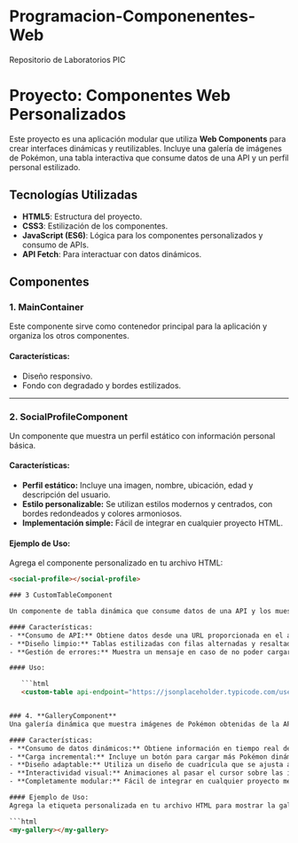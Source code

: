 # Programacion-Componenentes-Web
Repositorio de Laboratorios PIC
# Proyecto: Componentes Web Personalizados

Este proyecto es una aplicación modular que utiliza **Web Components** para crear interfaces dinámicas y reutilizables. Incluye una galería de imágenes de Pokémon, una tabla interactiva que consume datos de una API y un perfil personal estilizado.

## Tecnologías Utilizadas

- **HTML5**: Estructura del proyecto.
- **CSS3**: Estilización de los componentes.
- **JavaScript (ES6)**: Lógica para los componentes personalizados y consumo de APIs.
- **API Fetch**: Para interactuar con datos dinámicos.

## Componentes

### 1. **MainContainer**
Este componente sirve como contenedor principal para la aplicación y organiza los otros componentes.

#### Características:
- Diseño responsivo.
- Fondo con degradado y bordes estilizados.

---
### 2. **SocialProfileComponent**
Un componente que muestra un perfil estático con información personal básica.

#### Características:
- **Perfil estático:** Incluye una imagen, nombre, ubicación, edad y descripción del usuario.
- **Estilo personalizable:** Se utilizan estilos modernos y centrados, con bordes redondeados y colores armoniosos.
- **Implementación simple:** Fácil de integrar en cualquier proyecto HTML.

#### Ejemplo de Uso:
Agrega el componente personalizado en tu archivo HTML:
```html
<social-profile></social-profile>

### 3 CustomTableComponent

Un componente de tabla dinámica que consume datos de una API y los muestra en un formato tabular.

#### Características:
- **Consumo de API:** Obtiene datos desde una URL proporcionada en el atributo `api-endpoint`.
- **Diseño limpio:** Tablas estilizadas con filas alternadas y resaltado al pasar el cursor.
- **Gestión de errores:** Muestra un mensaje en caso de no poder cargar los datos.

#### Uso:

   ```html
   <custom-table api-endpoint="https://jsonplaceholder.typicode.com/users"></custom-table>


### 4. **GalleryComponent**
Una galería dinámica que muestra imágenes de Pokémon obtenidas de la API de PokeAPI.

#### Características:
- **Consumo de datos dinámicos:** Obtiene información en tiempo real desde [PokeAPI](https://pokeapi.co/), cargando imágenes de Pokémon.
- **Carga incremental:** Incluye un botón para cargar más Pokémon dinámicamente, permitiendo explorar una lista más extensa.
- **Diseño adaptable:** Utiliza un diseño de cuadrícula que se ajusta automáticamente al tamaño del contenedor.
- **Interactividad visual:** Animaciones al pasar el cursor sobre las imágenes para mejorar la experiencia del usuario.
- **Completamente modular:** Fácil de integrar en cualquier proyecto mediante el uso de elementos personalizados (`Custom Elements`).

#### Ejemplo de Uso:
Agrega la etiqueta personalizada en tu archivo HTML para mostrar la galería:

```html
<my-gallery></my-gallery>

